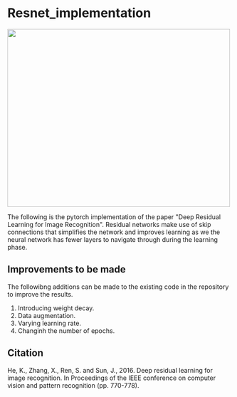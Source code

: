 # Resnet_implementation
<img src = "https://user-images.githubusercontent.com/74795452/195702800-e1571c64-8f93-4b6c-a6c1-6e4a600cf663.png" width="500" height="400">

The following is the pytorch implementation of the paper "Deep Residual Learning for Image Recognition". Residual networks make use of skip connections that simplifies the network and improves learning as we the neural network has fewer layers to navigate through during the learning phase.

## Improvements to be made
The followibng additions can be made to the existing code in the repository to improve the results.
1. Introducing weight decay.
2. Data augmentation.
3. Varying learning rate.
4. Changinh the number of epochs.

## Citation
He, K., Zhang, X., Ren, S. and Sun, J., 2016. Deep residual learning for image recognition. In Proceedings of the IEEE conference on computer vision and pattern recognition (pp. 770-778).
